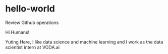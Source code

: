 # hello-world
Review Github operations

Hi Humans!

Yuting Here, I like data science and machine learning and I work as the data scientist intern at VODA.ai
